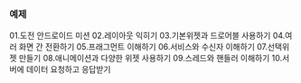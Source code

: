 ### 예제 
01.도전 안드로이드 미션
02.레이아웃 익히기
03.기본위젯과 드로어블 사용하기
04.여러 화면 간 전환하기
05.프래그먼트 이해하기
06.서비스와 수신자 이해하기 
07.선택위젯 만들기
08.애니메이션과 다양한 위젯 사용하기
09.스레드와 핸들러 이해하기
10.서버에 데이터 요청하고 응답받기
